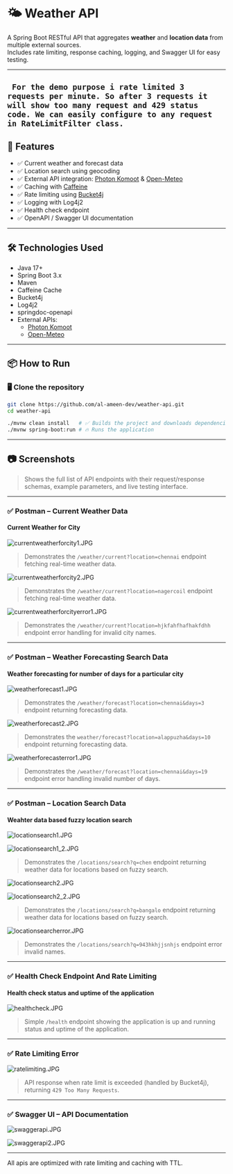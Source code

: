 # 🌤️ Weather API

A Spring Boot RESTful API that aggregates **weather** and **location data** from multiple external sources.  
Includes rate limiting, response caching, logging, and Swagger UI for easy testing.

---
``` For the demo purpose i rate limited 3 requests per minute. So after 3 requests it will show too many request and 429 status code. We can easily configure to any request in RateLimitFilter class.```
---
## 🚀 Features

- ✅ Current weather and forecast data
- ✅ Location search using geocoding
- ✅ External API integration: [Photon Komoot](https://photon.komoot.io/) & [Open-Meteo](https://open-meteo.com/)
- ✅ Caching with [Caffeine](https://github.com/ben-manes/caffeine)
- ✅ Rate limiting using [Bucket4j](https://github.com/bucket4j/bucket4j)
- ✅ Logging with Log4j2
- ✅ Health check endpoint
- ✅ OpenAPI / Swagger UI documentation

---

## 🛠️ Technologies Used

- Java 17+
- Spring Boot 3.x
- Maven
- Caffeine Cache
- Bucket4j
- Log4j2
- springdoc-openapi
- External APIs:
    - [Photon Komoot](https://photon.komoot.io/)
    - [Open-Meteo](https://open-meteo.com/)

---

## 📦 How to Run

### 🖥️ Clone the repository

```bash
git clone https://github.com/al-ameen-dev/weather-api.git
cd weather-api

./mvnw clean install   # ✅ Builds the project and downloads dependencies
./mvnw spring-boot:run # 🔥 Runs the application
```

---

## 📷 Screenshots

> Shows the full list of API endpoints with their request/response schemas, example parameters, and live testing interface.

---
### ✅ Postman – Current Weather Data
#### Current Weather for City
![currentweatherforcity1.JPG](/screenshots/currentweatherforcity1.JPG)

> Demonstrates the `/weather/current?location=chennai` endpoint fetching real-time weather data.

![currentweatherforcity2.JPG](/screenshots/currentweatherforcity2.JPG)

> Demonstrates the `/weather/current?location=nagercoil` endpoint fetching real-time weather data.

![currentweatherforcityerror1.JPG](/screenshots/currentweatherforcityerror1.JPG)

> Demonstrates the `/weather/current?location=hjkfahfhafhakfdhh` endpoint error handling for invalid city names.

---

### ✅ Postman – Weather Forecasting Search Data
#### Weather forecasting for number of days for a particular city

![weatherforecast1.JPG](/screenshots/weatherforecast1.JPG)

> Demonstrates the `/weather/forecast?location=chennai&days=3` endpoint returning forecasting data.

![weatherforecast2.JPG](/screenshots/weatherforecast2.JPG)

> Demonstrates the `weather/forecast?location=alappuzha&days=10` endpoint returning forecasting data.

![weatherforecasterror1.JPG](/screenshots/weatherforecasterror1.JPG)

> Demonstrates the `/weather/forecast?location=chennai&days=19` endpoint error handling invalid number of days.
---
### ✅ Postman – Location Search Data
#### Weahter data based fuzzy location search

![locationsearch1.JPG](/screenshots/locationsearch1.JPG)

![locationsearch1_2.JPG](/screenshots/locationsearch1_2.JPG)

> Demonstrates the `/locations/search?q=chen` endpoint returning weather data for locations based on fuzzy search.

![locationsearch2.JPG](/screenshots/locationsearch2.JPG)

![locationsearch2_2.JPG](/screenshots/locationsearch2_2.JPG)

> Demonstrates the `/locations/search?q=bangalo` endpoint returning weather data for locations based on fuzzy search.

![locationsearcherror.JPG](/screenshots/locationsearcherror.JPG)

> Demonstrates the `/locations/search?q=943hkhjjsnhjs` endpoint error invalid names.

---

### ✅ Health Check Endpoint And Rate Limiting
#### Health check status and uptime of the application

![healthcheck.JPG](/screenshots/healthcheck.JPG)

> Simple `/health` endpoint showing the application is up and running status and uptime of the application.

---

### ✅ Rate Limiting Error

![ratelimiting.JPG](/screenshots/ratelimiting.JPG)

> API response when rate limit is exceeded (handled by Bucket4j), returning `429 Too Many Requests`.

---

### ✅ Swagger UI – API Documentation

![swaggerapi.JPG](/screenshots/swaggerapi.JPG)

![swaggerapi2.JPG](/screenshots/swaggerapi2.JPG)

---

All apis are optimized with rate limiting and caching with TTL.


